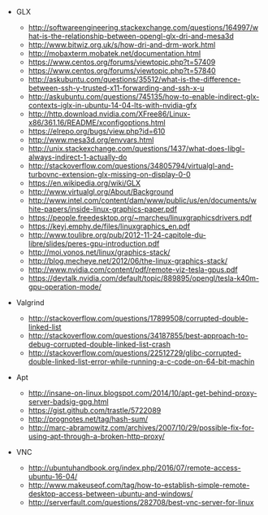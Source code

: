 - GLX
	- http://softwareengineering.stackexchange.com/questions/164997/what-is-the-relationship-between-opengl-glx-dri-and-mesa3d
	- http://www.bitwiz.org.uk/s/how-dri-and-drm-work.html
	- http://mobaxterm.mobatek.net/documentation.html
	- https://www.centos.org/forums/viewtopic.php?t=57409
	- https://www.centos.org/forums/viewtopic.php?t=57840
	- http://askubuntu.com/questions/35512/what-is-the-difference-between-ssh-y-trusted-x11-forwarding-and-ssh-x-u
	- http://askubuntu.com/questions/745135/how-to-enable-indirect-glx-contexts-iglx-in-ubuntu-14-04-lts-with-nvidia-gfx
	- http://http.download.nvidia.com/XFree86/Linux-x86/361.16/README/xconfigoptions.html
	- https://elrepo.org/bugs/view.php?id=610
	- http://www.mesa3d.org/envvars.html
	- http://unix.stackexchange.com/questions/1437/what-does-libgl-always-indirect-1-actually-do
	- http://stackoverflow.com/questions/34805794/virtualgl-and-turbovnc-extension-glx-missing-on-display-0-0
	- https://en.wikipedia.org/wiki/GLX
	- http://www.virtualgl.org/About/Background
	- http://www.intel.com/content/dam/www/public/us/en/documents/white-papers/inside-linux-graphics-paper.pdf
	- https://people.freedesktop.org/~marcheu/linuxgraphicsdrivers.pdf
	- https://keyj.emphy.de/files/linuxgraphics_en.pdf
	- http://www.toulibre.org/pub/2012-11-24-capitole-du-libre/slides/peres-gpu-introduction.pdf
	- http://moi.vonos.net/linux/graphics-stack/
	- http://blog.mecheye.net/2012/06/the-linux-graphics-stack/
	- http://www.nvidia.com/content/pdf/remote-viz-tesla-gpus.pdf
	- https://devtalk.nvidia.com/default/topic/889895/opengl/tesla-k40m-gpu-operation-mode/

- Valgrind
	- http://stackoverflow.com/questions/17899508/corrupted-double-linked-list
	- http://stackoverflow.com/questions/34187855/best-approach-to-debug-corrupted-double-linked-list-crash
	- http://stackoverflow.com/questions/22512729/glibc-corrupted-double-linked-list-error-while-running-a-c-code-on-64-bit-machin

- Apt
	- http://insane-on-linux.blogspot.com/2014/10/apt-get-behind-proxy-server-badsig-gpg.html
	- https://gist.github.com/trastle/5722089
	- http://prognotes.net/tag/hash-sum/
	- http://marc-abramowitz.com/archives/2007/10/29/possible-fix-for-using-apt-through-a-broken-http-proxy/

- VNC
	- http://ubuntuhandbook.org/index.php/2016/07/remote-access-ubuntu-16-04/
	- http://www.makeuseof.com/tag/how-to-establish-simple-remote-desktop-access-between-ubuntu-and-windows/
	- http://serverfault.com/questions/282708/best-vnc-server-for-linux
